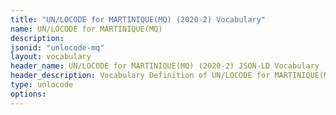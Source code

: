 ```yaml
---
title: "UN/LOCODE for MARTINIQUE(MQ) (2020-2) Vocabulary"
name: UN/LOCODE for MARTINIQUE(MQ) 
description: 
jsonid: "unlocode-mq"
layout: vocabulary
header_name: UN/LOCODE for MARTINIQUE(MQ) (2020-2) JSON-LD Vocabulary
header_description: Vocabulary Definition of UN/LOCODE for MARTINIQUE(MQ) (2020-2) semantics in HTML format. JSON-LD format is available at [unlocode-mq.jsonld](/vocabulary/unlocode-mq.jsonld)
type: unlocode
options:
---
```

